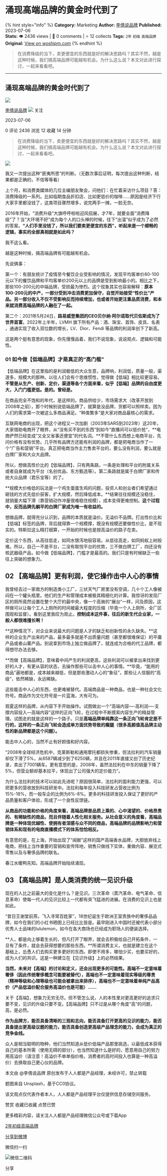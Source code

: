 # 涌现高端品牌的黄金时代到了
{% hint style="info" %}
**Category:** Marketing
**Author:** [李倩说品牌](https://www.woshipm.com/u/1461856)
**Published:** 2023-07-06  
**Stats:** 👁️ 2436 views | 💬 0 comments | ⭐ 12 collects
**Tags:** `2年` `初级` `高端品牌`
**Original:** [View on woshipm.com](https://www.woshipm.com/marketing/5860824.html)
{% endhint %}
> 在消费降级的当下，卖更便宜的东西就是好的解决思路吗？其实不然，越是这种时候，我们搞高端品牌可能越有机会。为什么这么说？本文对此进行探讨，一起来看看吧。

---

## 涌现高端品牌的黄金时代到了

[![](https://image.woshipm.com/wp-files/2022/09/9HyRvP0RzPKY50vKgF5y.jpg!/both/72x72)](https://www.woshipm.com/u/1461856)

[李倩说品牌](https://www.woshipm.com/u/1461856) ![](https://static.woshipm.com/tag/1101_1@2x.png) 关注

2023-07-06

0 评论 2436 浏览 12 收藏 14 分钟

> 在消费降级的当下，卖更便宜的东西就是好的解决思路吗？其实不然，越是这种时候，我们搞高端品牌可能越有机会。为什么这么说？本文对此进行探讨，一起来看看吧。

![](https://image.woshipm.com/2023/04/14/59d55910-da8e-11ed-9503-00163e0b5ff3.jpg)

我又一次提出这种“匪夷所思”的判断。（无数次事后证明，每次提出这种判断，结果都是正确的，不信等等看）

上个月，和消费类媒体的几位主编朋友聚会，问他们：在忙着采访什么项目？答：消费降级的一系列。比如临期食品折扣店、比如更低价的咖啡……原因是经济下行大家手里都没钱了，这类项目骤然增多，说完两手一摊，一脸无奈。

2016年开始，“消费升级”大旗呼呼啦啦迎风招展，才7年，就要全面“消费降级”了？当“大环境不好”成为每个人的口头禅的时候，往下“出溜”似乎成为了必然的答案。**“人们手里没钱了，所以我们要卖更便宜的东西”，听起来是一个顺畅的逻辑，事实的全部真相就是如此吗？**

我不这么看。

越是这种时候，搞高端品牌有可能越有机会。

先说俩事：

第一个：有朋友统计了疫情至今餐饮企业受影响的情况，发现平均客单价80-100元以下的餐饮品牌和平均客单价200元以上的品牌是受到影响最小的。相比之下，那些100-200元的中端品牌，受损最为惨烈。这个现象其实也容易解释：**原本100-200元的中产，一部分受到冲击消费更加保守，自觉开始接受“性价比”产品。另一部分收入不仅不受影响反而持续增加，也或者开始更注重品质消费，和本来就消费高端品牌的人融在了一起。**

第二个：2021年5月24日，**路易威登集团的CEO贝尔纳·阿尔诺取代贝佐斯成为了世界首富**。2022年上半年，LVMH 旗下所有产品：酒、珠宝、首饰、皮具、名表 ，通通实现了收入双位数的增长，LV、Dior、Fendi 等品牌的利润率创下了新高。

这是两个挺有意思的现象，你先慢慢品着，我们不说现象，说说观点、逻辑和可能性。

### 01 如今做【低端品牌】才是真正的“高门槛”

【低端品牌】在这里指的是利润极低的大众生意，品牌响，利润低，质量一般，渠道多，规模大的那种。以往人们会有个思维惯性，觉得做【低端】相比较更容易。**不管是从生产、创新、定价，渠道等各个方面来看，似乎【低端】品牌的自由度更大，入门门槛更低。是的。曾经是。**

在商品完全不饱和的年代，是这样的。商品供给少，市场需求大（改革开放到2008年之前），那个时候别说低端品牌了，就算是没品牌，货都可以照样卖。因为人们的需求第一次被这么多商品满足。“种类繁多”是大家对商品最核心的需求。

互联网电商的出现，把这个进程又一次加剧（2003年SARS到2023年）这20年，大家借助电商开了眼界，从“没有买不到的东西”到如今“直播间可以低价抢”，**电商俨然已经变成“又全又省事还便宜”的代名词。**不管什么东西想上电商平台，先问价格有没有优势。几乎所有品牌方还能有利润的品牌，都是把电商当作了一个“广告和营销”平台。真正把电商当作主力售卖平台的，要么没有利润，要么就是白牌厂家和大众大品牌。

所以，想做高性价比的【低端品牌】，只有两条路，一条是处理和平台的附属关系或者自身就成为平台（名创优品、东方甄选等）。第二条路就是属于白牌厂家和传统大众品牌（君乐宝等）的了。

**规模大价格低的玩法是一个鸡生蛋蛋生鸡的问题，投资人和创业者们希望通过砸钱的方式先低价获客，扩大规模，然后降低成本。**结果往往规模还没稳住，就销量大幅下滑（靠营销动作冲量很难稳住规模），成本变得更难控制。**这个过程中，反而品牌先躺平的白牌厂家成为唯一有收益的。**

想做品牌，就得充分认识到，品牌的本质就是溢价。无溢价不品牌。打出性价比和【低端】标签的品牌，背后就得靠一个规模撑，既没有规模还要做性价比，是不现实的。特斯拉这么精打细算，一开始的时候也是按高溢价的路子在卖。

定价这个东西，从高往低走，如同水银泻地般容易。从低往高走，如同蚂蚁上树般难。所以，自己一不是平台，二没有取悦平台的优势，三不做白牌工厂，四还没有核武器级产品，如今做【低端品牌】，门槛才是最高的。我们只是有时候缺乏一些往上突破的想象力。

## 02 【高端品牌】更有利润，使它操作击中人心的事情

我曾经去过一家南方的制造类小工厂，三伏天气厂房里没有空调，几十个工人像被闷在一个罐头瓶里。他们的生产和管理成本被极其精细化的计算。我惊讶的发现厂区的厕所竟然设置在整个大厅的最中央，像一个高耸的“展台”一样，问及原因，这样做可以让每个工人上厕所的时间被最大程度的压缩（毕竟一个人上厕所，全厂区围观和监督）。看到这里我叹为观止。**控制成本这件事，往后的新生代企业家，一般人都很难擅长啊！**

**这种情况下，对企业来说最大的问题是人才的缺乏和创新性的永久缺失。**这样的企业生产出来的产品，最多最多就是不出质量问题（甚至都很难保证）的平庸产品或者山寨产品。别说拿到市场上独立做品牌了，就连成为合格的代工品牌，都得想尽办法去够。

**而做【高端品牌】，意味着中间产生的利润更高，这些利润可以被拿出来找到更好的人才，有更从容的状态，去操作那些可以击中人心的事情。**毕竟，“能用的商品”遍地都是，成本越来越低，但是那些激动人心的“象征”，那些让人信服的“高级”，依然稀缺，永远稀缺。

这些能击中人心的东西，也更难被替代。高端商品是一种商品，也是一种社会文化符号。商品作为文化符号是一片蓝海，大有可为。

观夏这样的品牌，从内容下手开始操作。试图做出一个“高端内容—-高利润—-支撑内容投入—高端内容”这样的正向飞轮，在过程中不断摸索内容生产的精益管理。试图走的就是这样的一个路子。只是**高端品牌单纯靠这一条正向飞轮肯定是不行的，这样的一条正向飞轮会造成单方面优势导致的瘸腿（很多高颜值高品牌主动性的新品牌都是这个问题）。**

能击中人心的，当然不止有好颜值和好内容。

“2008年全球经济危机中，克莱斯勒和通用摩托都损失惨重，但法拉利的汽车销量却仅下滑了5%，从6587辆减少到了6250辆，并且在2011年直接又创了历史纪录，卖出了7001辆车。更有意思的是，2008年，虽然法拉利在中东的销量下降了5%，但营业额却基本拉平，体现出了公司强大的定价能力”。

为什么法拉利的技术可以如此先进呢？原因很简单，法拉利的盈利能力更强，可以把更多的营收放到科技研发中。法拉利每年投入科技研发占营收比例为15%-18%，而一般车企的比例为6%-8%。更多的科技研发投入保证了更好的产品质量和客户体验，形成了一个良性反馈链。

**从商品的功能和价格的角度来看，高端品牌是品质上乘的、心中渴望的、价格昂贵的、有稀缺性的商品，而且伴随着人性化相关服务。从社会意义的角度看，高端品牌是一种体现优越性、使拥有者深感与众不同的商品，高端品牌的品牌影响力和营销体系和现有的电商直播模式下的体系恰恰相反。**

有意思的是，在上海，开始出现了“闻献”这样的国产高端香水品牌，大胆放弃线上电商，把线上当作重要的营销和宣传阵地，销售只做线下实体，重做内容、展览式零售以及与奢侈品牌的联名。

春江水暖鸭先知。高端品牌开始陆续涌现。

## 03 【高端品牌】是人类消费的统一见识升级

现在的人比之前最大的变化是什么？是见识。三次革命（蒸汽革命、电气革命、信息革命）使每一代人的见识比较上一代都有突飞猛进的进展。在消费的见识上也是如此。

“昔日王谢堂前燕，飞入寻常百姓家”，18世纪诞生于欧洲王室贵族中的奢侈品品牌，如今在我们的小红书晒图上已经比比皆是。最早刚进入中国时还被代表小部分优秀人士品味的lululemon，如今在各大商场也已经成为职场人的便装选择。

**人，都是向上够着生长的，但凡打开了眼界，就会去积极给自己开拓条件，一旦有了条件，就会去获得想要的那些东西。**所谓消费主义，也就是建立在这个基础上，怂恿人们去购买更多更好的东西。即使不用多，哪怕少买，也要买好的，成为人们的共识。这是一种建立在【见识升级】上的必然结果。

**当然，未来对【高端】的讨论和定义，还会出现更多的可能性。高端不一定意味着奢侈（因此传统奢侈概念可能要被替代），高端也不一定意味着现实等级的尊贵（精神等级和心理等级也可能会被拿出来排序），高端也不一定意味着单纯产品高价（产品低溢价配合服务高溢价也是可能）……**

关于【高端】，想象力无穷无尽。但不管怎么说，人的本性里对更高更好的追求只要不变，见识的升级只要不变。【高端品牌】只不过是从哪个角度“高”的问题，高，是必然。

**作为品牌方，能否具备清晰的三观和志向，能否具备打开更高的见识的能力，能否具备提出更高级议题的能力，能否具备创造更高级产品理念的能力，会成为真正的竞争金线。**

众人是相当聪明的物种，他们当然知道从低价低端产品那里挑选，以最低成本获得自己的基本所需（使用无碍的部分），也当然知道什么是好的，愿意用自己的努力用高溢价（请注意！高溢价不单单指价格，消费者的高时间投入也算是一种高溢价）去换取自己更心仪的品牌。

本文由 @李倩说品牌 原创发布于人人都是产品经理，未经许可，禁止转载

题图来自 Unsplash，基于CC0协议。

该文观点仅代表作者本人，人人都是产品经理平台仅提供信息存储空间服务。

赞赏 收藏已收藏 点赞已赞

更多精彩内容，请关注人人都是产品经理微信公众号或下载App

[2年](https://www.woshipm.com/tag/2%e5%b9%b4)[初级](https://www.woshipm.com/tag/%e5%88%9d%e7%ba%a7)[高端品牌](https://www.woshipm.com/tag/%e9%ab%98%e7%ab%af%e5%93%81%e7%89%8c)

[分享到微博](https://service.weibo.com/share/share.php?appkey=2775287854&title=涌现高端品牌的黄金时代到了&url=https://www.woshipm.com/marketing/5860824.html&pic=https://image.woshipm.com/2023/04/14/59d55910-da8e-11ed-9503-00163e0b5ff3.jpg)

微信扫一扫

![微信二维码](https://api.pwmqr.com/qrcode/create/?url=https://www.woshipm.com/marketing/5860824.html)

分享